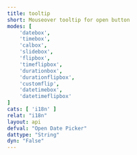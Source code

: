 ```yaml
---
title: tooltip
short: Mouseover tooltip for open button
modes: [
	'datebox',
	'timebox',
	'calbox',
	'slidebox',
	'flipbox',
	'timeflipbox',
	'durationbox',
	'durationflipbox',
	'customflip',
	'datetimebox',
	'datetimeflipbox'
]
cats: [ 'i18n' ]
relat: "i18n"
layout: api
defval: "Open Date Picker"
dattype: "String"
dyn: "False"
---
```



